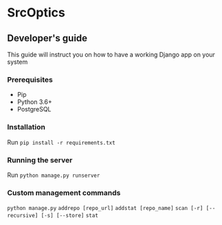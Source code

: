 # SrcOptics               
## Developer's guide
This guide will instruct you on how to have a working Django app on your system

### Prerequisites
- Pip
- Python 3.6+
- PostgreSQL

### Installation
Run `pip install -r requirements.txt`

### Running the server
Run `python manage.py runserver`

### Custom management commands
`python manage.py`
    `addrepo [repo_url]`
    `addstat [repo_name]`
    `scan [-r] [--recursive] [-s] [--store]`
    `stat`
